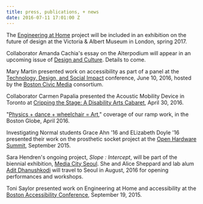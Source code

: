 ```yaml
---
title: press, publications, + news
date: 2016-07-11 17:01:00 Z
---
```


The [Engineering at Home](http://engineeringathome.org/) project will be included in an exhibition on the future of design at the Victoria & Albert Museum in London, spring 2017.

Collaborator Amanda Cachia's essay on the Alterpodium will appear in an upcoming issue of [Design and Culture](http://www.tandfonline.com/toc/rfdc20/current). Details to come.

Mary Martin presented work on accessibility as part of a panel at the [Technology, Design, and Social Impact](https://bostoncivicmediadesigntechn2016.sched.org/) conference, June 10, 2016, hosted by the [Boston Civic Media](https://www.bostoncivic.media/) consortium. 

Collaborator Carmen Papalia presented the Acoustic Mobility Device in Toronto at [Cripping the Stage: A Disability Arts Cabaret](https://ca.venyoo.com/event/s2088500-cripping-the-stage-a-disability-arts-cabaret), April 30, 2016.

"[Physics + dance + wheelchair = Art](https://www.bostonglobe.com/metro/regionals/west/2016/04/20/physics-dance-wheelchair-art/KEYJEbL4O04uLBDToTFDdM/story.html)," coverage of our ramp work, in the Boston Globe, April 2016.

Investigating Normal students Grace Ahn '16 and ELizabeth Doyle '16 presented their work on the prosthetic socket project at the [Open Hardware Summit](http://2015.oshwa.org/program/), September 2015.

Sara Hendren's ongoing project, *Slope : Intercept*, will be part of the biennial exhibition, [Media City Seoul](http://www.mediacityseoul.kr/). She and Alice Sheppard and lab alum [Adit Dhanushkodi](http://aditd.me/) will travel to Seoul in August, 2016 for opening performances and workshops.

Toni Saylor presented work on Engineering at Home and accessibility at the [Boston Accessibility Conference](http://a11y-bos.org/annual-events/about-a11ybos-2015/), September 19, 2015.

 

